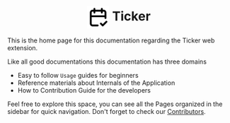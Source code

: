 <h1 style="text-align:center;"> <img src="../public/icon/extension-icon.png" alt="Extension Logo" width="50" align="center"/> Ticker </h1>

This is the home page for this documentation regarding the Ticker web extension.

Like all good documentations this documentation has three domains 
- Easy to follow `Usage` guides for beginners 
- Reference materials about Internals of the Application
- How to Contribution Guide for the developers

Feel free to explore this space, you can see all the Pages organized in the sidebar for quick navigation. Don't forget to check our [Contributors](wiki/about-us/Contributors).
